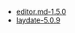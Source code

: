 - [editor.md-1.5.0](https://github.com/pandao/editor.md/releases/tag/v1.5.0)
- [laydate-5.0.9](https://github.com/sentsin/laydate/releases/tag/v5.0.9)
